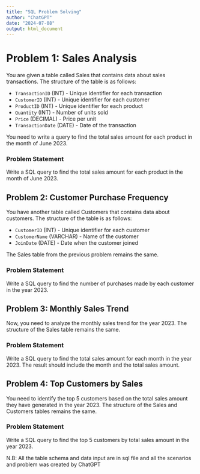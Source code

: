 ```yaml
---
title: "SQL Problem Solving"
author: "ChatGPT"
date: "2024-07-08"
output: html_document
---
```


# Problem 1: Sales Analysis

You are given a table called Sales that contains data about sales transactions. The structure of the table is as follows:

- `TransactionID` (INT) - Unique identifier for each transaction
- `CustomerID` (INT) - Unique identifier for each customer
- `ProductID` (INT) - Unique identifier for each product
- `Quantity` (INT) - Number of units sold
- `Price` (DECIMAL) - Price per unit
- `TransactionDate` (DATE) - Date of the transaction

You need to write a query to find the total sales amount for each product in the month of June 2023.

### Problem Statement
Write a SQL query to find the total sales amount for each product in the month of June 2023.

## Problem 2: Customer Purchase Frequency

You have another table called Customers that contains data about customers. The structure of the table is as follows:

- `CustomerID` (INT) - Unique identifier for each customer
- `CustomerName` (VARCHAR) - Name of the customer
- `JoinDate` (DATE) - Date when the customer joined

The Sales table from the previous problem remains the same.

### Problem Statement

Write a SQL query to find the number of purchases made by each customer in the year 2023.

## Problem 3: Monthly Sales Trend

Now, you need to analyze the monthly sales trend for the year 2023. The structure of the Sales table remains the same.

### Problem Statement

Write a SQL query to find the total sales amount for each month in the year 2023. The result should include the month and the total sales amount.

## Problem 4: Top Customers by Sales

You need to identify the top 5 customers based on the total sales amount they have generated in the year 2023. The structure of the Sales and Customers tables remains the same.

### Problem Statement

Write a SQL query to find the top 5 customers by total sales amount in the year 2023.

N.B: All the table schema and data input are in sql file and all the scenarios and problem was created by ChatGPT


